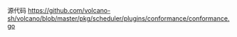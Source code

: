 源代码
https://github.com/volcano-sh/volcano/blob/master/pkg/scheduler/plugins/conformance/conformance.go